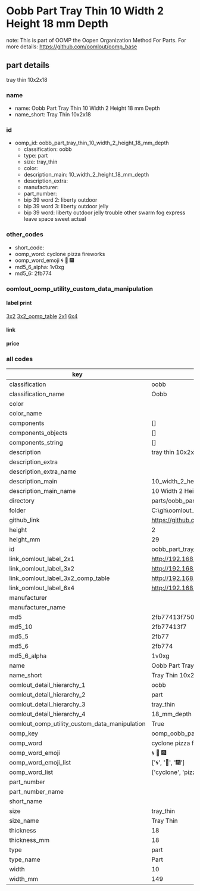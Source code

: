 # Oobb Part Tray Thin 10 Width 2 Height 18 mm Depth  

note: This is part of OOMP the Oopen Organization Method For Parts. For more details: https://github.com/oomlout/oomp_base

##  part details
  



tray thin 10x2x18



### name
* name: Oobb Part Tray Thin 10 Width 2 Height 18 mm Depth
* name_short: Tray Thin 10x2x18 
### id
* oomp_id: oobb_part_tray_thin_10_width_2_height_18_mm_depth
  * classification: oobb
  * type: part
  * size: tray_thin
  * color: 
  * description_main: 10_width_2_height_18_mm_depth
  * description_extra: 
  * manufacturer: 
  * part_number: 
  * bip 39 word 2: liberty outdoor
  * bip 39 word 3: liberty outdoor jelly
  * bip 39 word: liberty outdoor jelly trouble other swarm fog express leave space sweet actual

### other_codes
* short_code: 
* oomp_word: cyclone pizza fireworks
* oomp_word_emoji :cyclone: :pizza: :fireworks:
* md5_6_alpha: 1v0xg
* md5_6: 2fb774






### oomlout_oomp_utility_custom_data_manipulation
#### label print
[3x2](http://192.168.1.245:1112/?label=oomp%201v0xg)
[3x2_oomp_table](http://192.168.1.108:1112/?label=oomp%201v0xg)
[2x1](http://192.168.1.242:1112/?label=oomp%201v0xg)
[6x4](http://192.168.1.55:1112/?label=oomp%201v0xg)    

#### link

                              

#### price







### all codes 
| key | value |  
| --- | --- |  
| classification | oobb |  
| classification_name | Oobb |  
| color |  |  
| color_name |  |  
| components | [] |  
| components_objects | [] |  
| components_string | [] |  
| description | tray thin 10x2x18 |  
| description_extra |  |  
| description_extra_name |  |  
| description_main | 10_width_2_height_18_mm_depth |  
| description_main_name | 10 Width 2 Height 18 mm Depth |  
| directory | parts/oobb_part_tray_thin_10_width_2_height_18_mm_depth |  
| folder | C:\gh\oomlout_oobb_version_4_generated_parts\things\oobb_part_tray_thin_10_width_2_height_18_mm_depth |  
| github_link | https://github.com/oomlout/oomlout_oomp_part_src/tree/main/parts/oobb_part_tray_thin_10_width_2_height_18_mm_depth |  
| height | 2 |  
| height_mm | 29 |  
| id | oobb_part_tray_thin_10_width_2_height_18_mm_depth |  
| link_oomlout_label_2x1 | http://192.168.1.242:1112/?label=oomp%201v0xg |  
| link_oomlout_label_3x2 | http://192.168.1.245:1112/?label=oomp%201v0xg |  
| link_oomlout_label_3x2_oomp_table | http://192.168.1.108:1112/?label=oomp%201v0xg |  
| link_oomlout_label_6x4 | http://192.168.1.55:1112/?label=oomp%201v0xg |  
| manufacturer |  |  
| manufacturer_name |  |  
| md5 | 2fb77413f750cb4b6dce8e90efa74c07 |  
| md5_10 | 2fb77413f7 |  
| md5_5 | 2fb77 |  
| md5_6 | 2fb774 |  
| md5_6_alpha | 1v0xg |  
| name | Oobb Part Tray Thin 10 Width 2 Height 18 mm Depth |  
| name_short | Tray Thin 10x2x18  |  
| oomlout_detail_hierarchy_1 | oobb |  
| oomlout_detail_hierarchy_2 | part |  
| oomlout_detail_hierarchy_3 | tray_thin |  
| oomlout_detail_hierarchy_4 | 18_mm_depth |  
| oomlout_oomp_utility_custom_data_manipulation | True |  
| oomp_key | oomp_oobb_part_tray_thin_10_width_2_height_18_mm_depth |  
| oomp_word | cyclone pizza fireworks |  
| oomp_word_emoji | :cyclone: :pizza: :fireworks: |  
| oomp_word_emoji_list | [':cyclone:', ':pizza:', ':fireworks:'] |  
| oomp_word_list | ['cyclone', 'pizza', 'fireworks'] |  
| part_number |  |  
| part_number_name |  |  
| short_name |  |  
| size | tray_thin |  
| size_name | Tray Thin |  
| thickness | 18 |  
| thickness_mm | 18 |  
| type | part |  
| type_name | Part |  
| width | 10 |  
| width_mm | 149 |  
